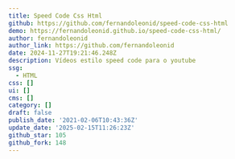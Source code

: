 ```yaml
---
title: Speed Code Css Html
github: https://github.com/fernandoleonid/speed-code-css-html
demo: https://fernandoleonid.github.io/speed-code-css-html/
author: fernandoleonid
author_link: https://github.com/fernandoleonid
date: 2024-11-27T19:21:46.248Z
description: Vídeos estilo speed code para o youtube
ssg:
  - HTML
css: []
ui: []
cms: []
category: []
draft: false
publish_date: '2021-02-06T10:43:36Z'
update_date: '2025-02-15T11:26:23Z'
github_star: 105
github_fork: 148
---
```

